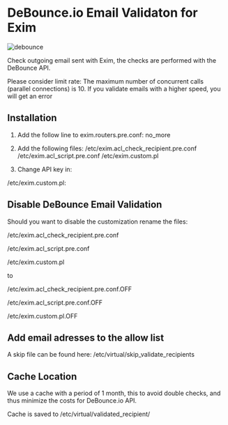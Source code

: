 # DeBounce.io  Email Validaton for Exim

![debounce](https://ik.imagekit.io/debounce/wp-content/uploads/2020/11/debounce-validation-card-p.png)


Check outgoing email sent with Exim, the checks are performed with the DeBounce API.

Please consider limit rate:
The maximum number of concurrent calls (parallel connections) is 10. If you validate emails with a higher speed, you will get an error



## Installation

1. Add the follow line to exim.routers.pre.conf:
no_more


2. Add the following files:
/etc/exim.acl_check_recipient.pre.conf
/etc/exim.acl_script.pre.conf
/etc/exim.custom.pl

3. Change API key in: 

/etc/exim.custom.pl:



## Disable DeBounce Email Validation
Should you want to disable the customization rename the files:

/etc/exim.acl_check_recipient.pre.conf

/etc/exim.acl_script.pre.conf

/etc/exim.custom.pl

to

/etc/exim.acl_check_recipient.pre.conf.OFF

/etc/exim.acl_script.pre.conf.OFF

/etc/exim.custom.pl.OFF



## Add email adresses to the allow list
A skip file can be found here: /etc/virtual/skip_validate_recipients


## Cache Location
We use a cache with a period of 1 month, this to avoid double checks, and thus minimize the costs for DeBounce.io API.

Cache is saved to /etc/virtual/validated_recipient/

